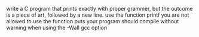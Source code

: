 write a C program that prints exactly with proper grammer, but the outcome is a piece of art, followed by a new line. use the function printf you are not allowed to use the function puts your program should compile without warning when using the -Wall gcc option
